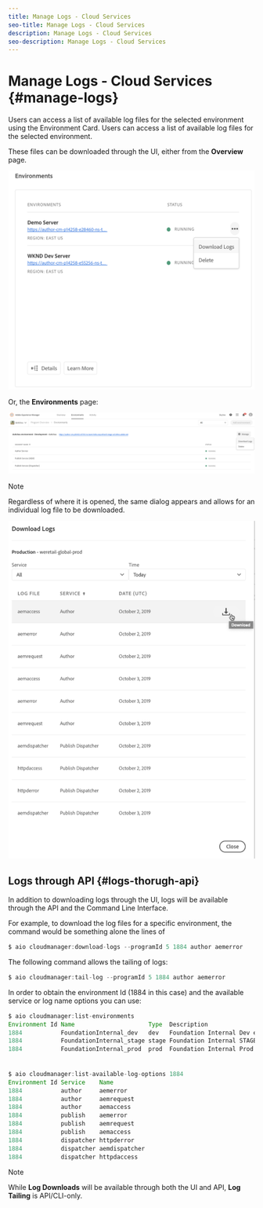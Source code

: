```yaml
---
title: Manage Logs - Cloud Services
seo-title: Manage Logs - Cloud Services
description: Manage Logs - Cloud Services
seo-description: Manage Logs - Cloud Services 
---
```


# Manage Logs - Cloud Services {#manage-logs} 

Users can access a list of available log files for the selected environment using the Environment Card.  Users can access a list of available log files for the selected environment. 

These files can be downloaded through the UI, either from the **Overview**  page.

![](assets/manage-logs1.png)

Or, the **Environments** page:

![](assets/manage-logs2.png)

>[!Note]
>Regardless of where it is opened, the same dialog appears and allows for an individual log file to be downloaded.

  ![](assets/manage-logs3.png)


## Logs through API {#logs-thorugh-api}

In addition to downloading logs through the UI, logs will be available through the API and the Command Line Interface. 

For example, to download the log files for a specific environment, the command would be something alone the lines of

```java
$ aio cloudmanager:download-logs --programId 5 1884 author aemerror
```

The following command allows the tailing of logs:

```java
$ aio cloudmanager:tail-log --programId 5 1884 author aemerror
```

In order to obtain the environment Id (1884 in this case) and the available service or log name options you can use:

```java
$ aio cloudmanager:list-environments
Environment Id Name                     Type  Description                          
1884           FoundationInternal_dev   dev   Foundation Internal Dev environment  
1884           FoundationInternal_stage stage Foundation Internal STAGE environment
1884           FoundationInternal_prod  prod  Foundation Internal Prod environment
 
 
$ aio cloudmanager:list-available-log-options 1884
Environment Id Service    Name         
1884           author     aemerror     
1884           author     aemrequest   
1884           author     aemaccess    
1884           publish    aemerror     
1884           publish    aemrequest   
1884           publish    aemaccess    
1884           dispatcher httpderror   
1884           dispatcher aemdispatcher
1884           dispatcher httpdaccess
```

>[!Note]
>While **Log Downloads** will be available through both the UI and API, **Log Tailing** is API/CLI-only.
